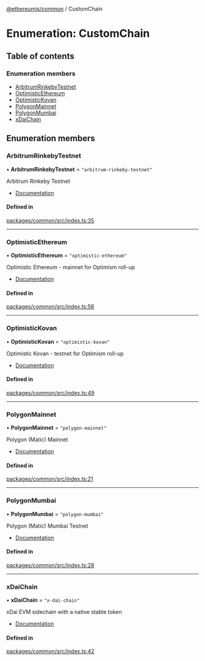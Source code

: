 [@ethereumjs/common](../README.md) / CustomChain

# Enumeration: CustomChain

## Table of contents

### Enumeration members

- [ArbitrumRinkebyTestnet](CustomChain.md#arbitrumrinkebytestnet)
- [OptimisticEthereum](CustomChain.md#optimisticethereum)
- [OptimisticKovan](CustomChain.md#optimistickovan)
- [PolygonMainnet](CustomChain.md#polygonmainnet)
- [PolygonMumbai](CustomChain.md#polygonmumbai)
- [xDaiChain](CustomChain.md#xdaichain)

## Enumeration members

### ArbitrumRinkebyTestnet

• **ArbitrumRinkebyTestnet** = `"arbitrum-rinkeby-testnet"`

Arbitrum Rinkeby Testnet

- [Documentation](https://developer.offchainlabs.com/docs/public_testnet)

#### Defined in

[packages/common/src/index.ts:35](https://github.com/ethereumjs/ethereumjs-monorepo/blob/master/packages/common/src/index.ts#L35)

___

### OptimisticEthereum

• **OptimisticEthereum** = `"optimistic-ethereum"`

Optimistic Ethereum - mainnet for Optimism roll-up

- [Documentation](https://community.optimism.io/docs/developers/tutorials.html)

#### Defined in

[packages/common/src/index.ts:56](https://github.com/ethereumjs/ethereumjs-monorepo/blob/master/packages/common/src/index.ts#L56)

___

### OptimisticKovan

• **OptimisticKovan** = `"optimistic-kovan"`

Optimistic Kovan - testnet for Optimism roll-up

- [Documentation](https://community.optimism.io/docs/developers/tutorials.html)

#### Defined in

[packages/common/src/index.ts:49](https://github.com/ethereumjs/ethereumjs-monorepo/blob/master/packages/common/src/index.ts#L49)

___

### PolygonMainnet

• **PolygonMainnet** = `"polygon-mainnet"`

Polygon (Matic) Mainnet

- [Documentation](https://docs.matic.network/docs/develop/network-details/network)

#### Defined in

[packages/common/src/index.ts:21](https://github.com/ethereumjs/ethereumjs-monorepo/blob/master/packages/common/src/index.ts#L21)

___

### PolygonMumbai

• **PolygonMumbai** = `"polygon-mumbai"`

Polygon (Matic) Mumbai Testnet

- [Documentation](https://docs.matic.network/docs/develop/network-details/network)

#### Defined in

[packages/common/src/index.ts:28](https://github.com/ethereumjs/ethereumjs-monorepo/blob/master/packages/common/src/index.ts#L28)

___

### xDaiChain

• **xDaiChain** = `"x-dai-chain"`

xDai EVM sidechain with a native stable token

- [Documentation](https://www.xdaichain.com/)

#### Defined in

[packages/common/src/index.ts:42](https://github.com/ethereumjs/ethereumjs-monorepo/blob/master/packages/common/src/index.ts#L42)
